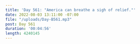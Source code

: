 ```yaml
---
title: 'Day 561: "America can breathe a sigh of relief."'
date: 2022-08-03 13:11:00 -07:00
file: "/uploads/Day-B561.mp3"
post: Day 561
duration: '00:04:56'
length: 4240145
---
```


